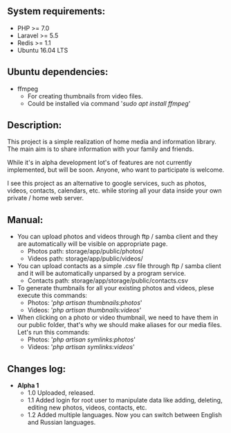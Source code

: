 **System requirements:**
-
- PHP >= 7.0
- Laravel >= 5.5
- Redis >= 1.1
- Ubuntu 16.04 LTS

**Ubuntu dependencies:**
-
- ffmpeg
  - For creating thumbnails from video files.
  - Could be installed via command '_sudo apt install ffmpeg_'
  
**Description:**
-
This project is a simple realization of home media and information library.
The main aim is to share information with your family and friends.

While it's in alpha development lot's of features are not currently implemented,
but will be soon. Anyone, who want to participate is welcome.

I see this project as an alternative to google services, such as photos, videos, 
contacts, calendars, etc. while storing all your data inside your own 
private / home web server.

**Manual:**
-
- You can upload photos and videos through ftp / samba client and they are
automatically will be visible on appropriate page.
  - Photos path: storage/app/public/photos/
  - Videos path: storage/app/public/videos/
- You can upload contacts as a simple .csv file through ftp / samba client and
it will be automatically unparsed by a program service.
  - Contacts path: storage/app/storage/public/contacts.csv
- To generate thumbnails for all your existing photos and videos, plese execute
this commands:
  - Photos: '_php artisan thumbnails:photos_'
  - Videos: '_php artisan thumbnails:videos_'
- When clicking on a photo or video thumbnail, we need to have them in our public
folder, that's why we should make aliases for our media files. Let's run this
commands: 
  - Photos: '_php artisan symlinks:photos_'
  - Videos: '_php artisan symlinks:videos_'

**Changes log:**
-
- **Alpha 1**
  - 1.0 Uploaded, released.
  - 1.1 Added login for root user to manipulate data like adding, deleting,
  editing new photos, videos, contacts, etc.
  - 1.2 Added multiple languages. Now you can switch between English and Russian
  languages.